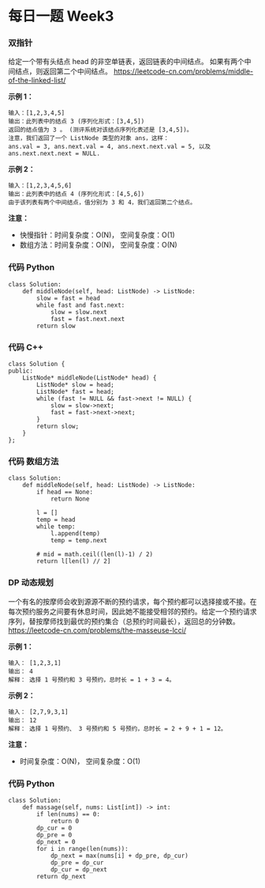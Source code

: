 # 每日一题 Week3
### 双指针
给定一个带有头结点 head 的非空单链表，返回链表的中间结点。
如果有两个中间结点，则返回第二个中间结点。
<https://leetcode-cn.com/problems/middle-of-the-linked-list/>

**示例 1：**

```
输入：[1,2,3,4,5]
输出：此列表中的结点 3 (序列化形式：[3,4,5])
返回的结点值为 3 。 (测评系统对该结点序列化表述是 [3,4,5])。
注意，我们返回了一个 ListNode 类型的对象 ans，这样：
ans.val = 3, ans.next.val = 4, ans.next.next.val = 5, 以及 ans.next.next.next = NULL.

```
**示例 2：**

```
输入：[1,2,3,4,5,6]
输出：此列表中的结点 4 (序列化形式：[4,5,6])
由于该列表有两个中间结点，值分别为 3 和 4，我们返回第二个结点。

```

**注意：**

- 快慢指针：时间复杂度：O(N)， 空间复杂度：O(1)
- 数组方法：时间复杂度：O(N)， 空间复杂度：O(N)

### 代码 Python

```python3
class Solution:
    def middleNode(self, head: ListNode) -> ListNode:
        slow = fast = head
        while fast and fast.next:
            slow = slow.next
            fast = fast.next.next
        return slow
```
### 代码 C++

```python3
class Solution {
public:
    ListNode* middleNode(ListNode* head) {
        ListNode* slow = head;
        ListNode* fast = head;
        while (fast != NULL && fast->next != NULL) {
            slow = slow->next;
            fast = fast->next->next;
        }
        return slow;
    }
};

```

### 代码 数组方法

```python3
class Solution:
    def middleNode(self, head: ListNode) -> ListNode:
        if head == None:
            return None
        
        l = []
        temp = head
        while temp:
            l.append(temp)
            temp = temp.next
            
        # mid = math.ceil((len(l)-1) / 2)
        return l[len(l) // 2]

```


### DP 动态规划

一个有名的按摩师会收到源源不断的预约请求，每个预约都可以选择接或不接。在每次预约服务之间要有休息时间，因此她不能接受相邻的预约。给定一个预约请求序列，替按摩师找到最优的预约集合（总预约时间最长），返回总的分钟数。
<https://leetcode-cn.com/problems/the-masseuse-lcci/>

**示例 1：**

```
输入： [1,2,3,1]
输出： 4
解释： 选择 1 号预约和 3 号预约，总时长 = 1 + 3 = 4。

```
**示例 2：**

```
输入： [2,7,9,3,1]
输出： 12
解释： 选择 1 号预约、 3 号预约和 5 号预约，总时长 = 2 + 9 + 1 = 12。

```

**注意：**

- 时间复杂度：O(N)， 空间复杂度：O(1)

### 代码 Python

```python3
class Solution:
    def massage(self, nums: List[int]) -> int:
        if len(nums) == 0:
            return 0 
        dp_cur = 0
        dp_pre = 0
        dp_next = 0
        for i in range(len(nums)):
            dp_next = max(nums[i] + dp_pre, dp_cur)
            dp_pre = dp_cur
            dp_cur = dp_next
        return dp_next
```
